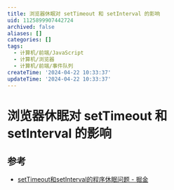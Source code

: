 ```yaml
---
title: 浏览器休眠对 setTimeout 和 setInterval 的影响
uid: 1125899907442724
archived: false
aliases: []
categories: []
tags:
  - 计算机/前端/JavaScript
  - 计算机/浏览器
  - 计算机/前端/事件队列
createTime: '2024-04-22 10:33:37'
updateTime: '2024-04-22 10:33:37'
---
```


# 浏览器休眠对 setTimeout 和 setInterval 的影响

## 参考

- [setTimeout和setInterval的程序休眠问题 - 掘金](https://juejin.cn/post/6844903667456278541)
